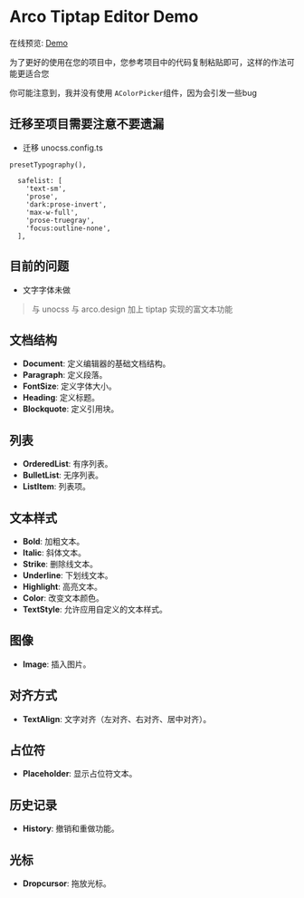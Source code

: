 # Arco Tiptap Editor Demo

在线预览: [Demo](https://arco-tiptap.netlify.app/)

为了更好的使用在您的项目中，您参考项目中的代码复制粘贴即可，这样的作法可能更适合您

你可能注意到，我并没有使用 `AColorPicker`组件，因为会引发一些bug

## 迁移至项目需要注意不要遗漏

- 迁移 unocss.config.ts

```
presetTypography(),
```

```
  safelist: [
    'text-sm',
    'prose',
    'dark:prose-invert',
    'max-w-full',
    'prose-truegray',
    'focus:outline-none',
  ],
```

## 目前的问题

- 文字字体未做

> 与 unocss 与 arco.design 加上 tiptap 实现的富文本功能

## 文档结构

- **Document**: 定义编辑器的基础文档结构。
- **Paragraph**: 定义段落。
- **FontSize**: 定义字体大小。
- **Heading**: 定义标题。
- **Blockquote**: 定义引用块。

## 列表

- **OrderedList**: 有序列表。
- **BulletList**: 无序列表。
- **ListItem**: 列表项。

## 文本样式

- **Bold**: 加粗文本。
- **Italic**: 斜体文本。
- **Strike**: 删除线文本。
- **Underline**: 下划线文本。
- **Highlight**: 高亮文本。
- **Color**: 改变文本颜色。
- **TextStyle**: 允许应用自定义的文本样式。

## 图像

- **Image**: 插入图片。

## 对齐方式

- **TextAlign**: 文字对齐（左对齐、右对齐、居中对齐）。

## 占位符

- **Placeholder**: 显示占位符文本。

## 历史记录

- **History**: 撤销和重做功能。

## 光标

- **Dropcursor**: 拖放光标。
